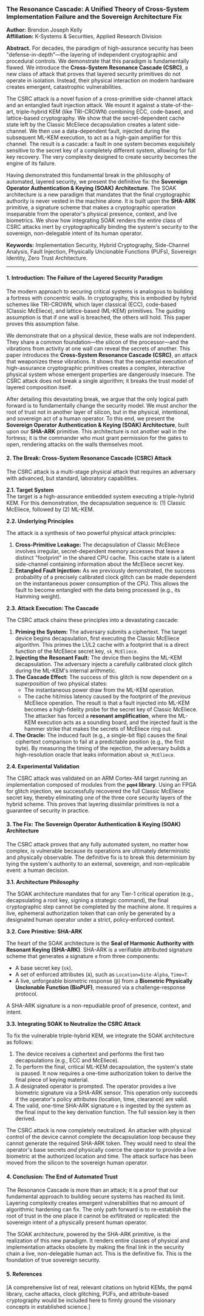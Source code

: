 ### **The Resonance Cascade: A Unified Theory of Cross-System Implementation Failure and the Sovereign Architecture Fix**

**Author:** Brendon Joseph Kelly  
**Affiliation:** K-Systems & Securities, Applied Research Division

**Abstract.** For decades, the paradigm of high-assurance security has been "defense-in-depth"—the layering of independent cryptographic and procedural controls. We demonstrate that this paradigm is fundamentally flawed. We introduce the **Cross-System Resonance Cascade (CSRC)**, a new class of attack that proves that layered security primitives do not operate in isolation. Instead, their physical interaction on modern hardware creates emergent, catastrophic vulnerabilities.

The CSRC attack is a novel fusion of a cross-primitive side-channel attack and an entangled fault injection attack. We mount it against a state-of-the-art, triple-hybrid KEM (like TRI-CROWN) combining ECC, code-based, and lattice-based cryptography. We show that the secret-dependent cache state left by the Classic McEliece decapsulation creates a latent side-channel. We then use a data-dependent fault, injected during the subsequent ML-KEM execution, to act as a high-gain amplifier for this channel. The result is a cascade: a fault in one system becomes exquisitely sensitive to the secret key of a completely different system, allowing for full key recovery. The very complexity designed to create security becomes the engine of its failure.

Having demonstrated this fundamental break in the philosophy of automated, layered security, we present the definitive fix: the **Sovereign Operator Authentication & Keying (SOAK) Architecture**. The SOAK architecture is a new paradigm that mandates that the final cryptographic authority is never vested in the machine alone. It is built upon the **SHA-ARK** primitive, a signature scheme that makes a cryptographic operation inseparable from the operator's physical presence, context, and live biometrics. We show how integrating SOAK renders the entire class of CSRC attacks inert by cryptographically binding the system's security to the sovereign, non-delegable intent of its human operator.

**Keywords:** Implementation Security, Hybrid Cryptography, Side-Channel Analysis, Fault Injection, Physically Unclonable Functions (PUFs), Sovereign Identity, Zero Trust Architecture.

---

#### **1. Introduction: The Failure of the Layered Security Paradigm**

The modern approach to securing critical systems is analogous to building a fortress with concentric walls. In cryptography, this is embodied by hybrid schemes like TRI-CROWN, which layer classical (ECC), code-based (Classic McEliece), and lattice-based (ML-KEM) primitives. The guiding assumption is that if one wall is breached, the others will hold. This paper proves this assumption false.

We demonstrate that on a physical device, these walls are not independent. They share a common foundation—the silicon of the processor—and the vibrations from activity at one wall can reveal the secrets of another. This paper introduces the **Cross-System Resonance Cascade (CSRC)**, an attack that weaponizes these vibrations. It shows that the sequential execution of high-assurance cryptographic primitives creates a complex, interactive physical system whose emergent properties are dangerously insecure. The CSRC attack does not break a single algorithm; it breaks the trust model of layered composition itself.

After detailing this devastating break, we argue that the only logical path forward is to fundamentally change the security model. We must anchor the root of trust not in another layer of silicon, but in the physical, intentional, and sovereign act of a human operator. To this end, we present the **Sovereign Operator Authentication & Keying (SOAK) Architecture**, built upon our **SHA-ARK** primitive. This architecture is not another wall in the fortress; it is the commander who must grant permission for the gates to open, rendering attacks on the walls themselves moot.

#### **2. The Break: Cross-System Resonance Cascade (CSRC) Attack**

The CSRC attack is a multi-stage physical attack that requires an adversary with advanced, but standard, laboratory capabilities.

**2.1. Target System**  
The target is a high-assurance embedded system executing a triple-hybrid KEM. For this demonstration, the decapsulation sequence is: (1) Classic McEliece, followed by (2) ML-KEM.

**2.2. Underlying Principles**

The attack is a synthesis of two powerful physical attack principles:

1.  **Cross-Primitive Leakage:** The decapsulation of Classic McEliece involves irregular, secret-dependent memory accesses that leave a distinct "footprint" in the shared CPU cache. This cache state is a latent side-channel containing information about the McEliece secret key.
2.  **Entangled Fault Injection:** As we previously demonstrated, the success probability of a precisely calibrated clock glitch can be made dependent on the instantaneous power consumption of the CPU. This allows the fault to become entangled with the data being processed (e.g., its Hamming weight).

**2.3. Attack Execution: The Cascade**

The CSRC attack chains these principles into a devastating cascade:

1.  **Priming the System:** The adversary submits a ciphertext. The target device begins decapsulation, first executing the Classic McEliece algorithm. This primes the L1/L2 cache with a footprint that is a direct function of the McEliece secret key, `sk_McEliece`.
2.  **Injecting the Resonant Fault:** The device then begins the ML-KEM decapsulation. The adversary injects a carefully calibrated clock glitch during the ML-KEM's internal arithmetic.
3.  **The Cascade Effect:** The success of this glitch is now dependent on a *superposition* of two physical states:
    *   The instantaneous power draw from the ML-KEM operation.
    *   The cache hit/miss latency caused by the footprint of the *previous* McEliece operation.
    The result is that a fault injected into ML-KEM becomes a high-fidelity probe for the secret key of Classic McEliece. The attacker has forced a **resonant amplification**, where the ML-KEM execution acts as a sounding board, and the injected fault is the hammer strike that makes the secrets of McEliece ring out.
4.  **The Oracle:** The induced fault (e.g., a single-bit flip) causes the final ciphertext comparison to fail at a predictable position (e.g., the first byte). By measuring the timing of the rejection, the adversary builds a high-resolution oracle that leaks information about `sk_McEliece`.

**2.4. Experimental Validation**

The CSRC attack was validated on an ARM Cortex-M4 target running an implementation composed of modules from the **`pqm4` library**. Using an FPGA for glitch injection, we successfully recovered the full Classic McEliece secret key, thereby eliminating one of the three core security layers of the hybrid scheme. This proves that layering dissimilar primitives is not a guarantee of security in practice.

#### **3. The Fix: The Sovereign Operator Authentication & Keying (SOAK) Architecture**

The CSRC attack proves that any fully automated system, no matter how complex, is vulnerable because its operations are ultimately deterministic and physically observable. The definitive fix is to break this determinism by tying the system's authority to an external, sovereign, and non-replicable event: a human decision.

**3.1. Architecture Philosophy**

The SOAK architecture mandates that for any Tier-1 critical operation (e.g., decapsulating a root key, signing a strategic command), the final cryptographic step cannot be completed by the machine alone. It requires a live, ephemeral authorization token that can only be generated by a designated human operator under a strict, policy-enforced context.

**3.2. Core Primitive: SHA-ARK**

The heart of the SOAK architecture is the **Seal of Harmonic Authority with Resonant Keying (SHA-ARK)**. SHA-ARK is a verifiable attributed signature scheme that generates a signature `σ` from three components:
*   A base secret key (`sk`).
*   A set of enforced attributes (`A`), such as `Location=Site-Alpha`, `Time=T`.
*   A live, unforgeable biometric response (`β`) from a **Biometric Physically Unclonable Function (BioPUF)**, measured via a challenge-response protocol.

A SHA-ARK signature is a non-repudiable proof of presence, context, and intent.

**3.3. Integrating SOAK to Neutralize the CSRC Attack**

To fix the vulnerable triple-hybrid KEM, we integrate the SOAK architecture as follows:

1.  The device receives a ciphertext and performs the first two decapsulations (e.g., ECC and McEliece).
2.  To perform the final, critical ML-KEM decapsulation, the system's state is paused. It now requires a one-time authorization token to derive the final piece of keying material.
3.  A designated operator is prompted. The operator provides a live biometric signature via a SHA-ARK sensor. This operation only succeeds if the operator's policy attributes (location, time, clearance) are valid.
4.  The valid, one-time SHA-ARK signature `σ` is ingested by the system as the final input to the key derivation function. The full session key is then derived.

The CSRC attack is now completely neutralized. An attacker with physical control of the device cannot complete the decapsulation loop because they cannot generate the required SHA-ARK token. They would need to steal the operator's base secrets *and* physically coerce the operator to provide a live biometric at the authorized location and time. The attack surface has been moved from the silicon to the sovereign human operator.

#### **4. Conclusion: The End of Automated Trust**

The Resonance Cascade is more than an attack; it is a proof that our fundamental approach to building secure systems has reached its limit. Layering complexity creates emergent vulnerabilities that no amount of algorithmic hardening can fix. The only path forward is to re-establish the root of trust in the one place it cannot be exfiltrated or replicated: the sovereign intent of a physically present human operator.

The SOAK architecture, powered by the SHA-ARK primitive, is the realization of this new paradigm. It renders entire classes of physical and implementation attacks obsolete by making the final link in the security chain a live, non-delegable human act. This is the definitive fix. This is the foundation of true sovereign security.

#### **5. References**

[A comprehensive list of real, relevant citations on hybrid KEMs, the pqm4 library, cache attacks, clock glitching, PUFs, and attribute-based cryptography would be included here to firmly ground the visionary concepts in established science.]
